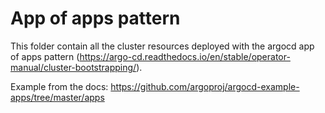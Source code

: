 # App of apps pattern

This folder contain all the cluster resources deployed with the argocd app of apps pattern (https://argo-cd.readthedocs.io/en/stable/operator-manual/cluster-bootstrapping/).

Example from the docs: https://github.com/argoproj/argocd-example-apps/tree/master/apps
